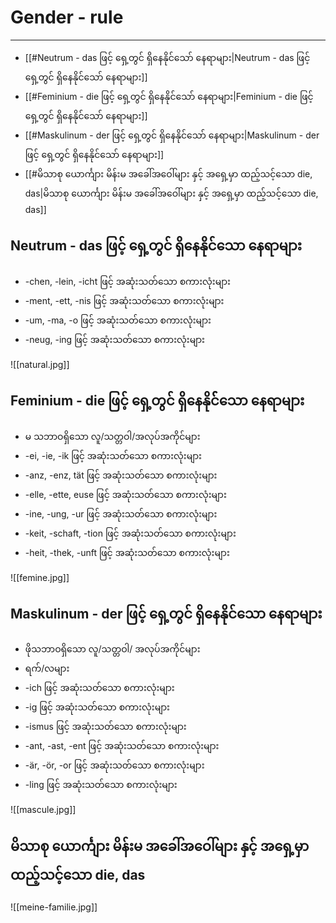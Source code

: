 # Gender - rule
---
- [[#Neutrum - das ဖြင့် ရှေ့တွင် ရှိနေနိုင်သော် နေရာများ|Neutrum - das ဖြင့် ရှေ့တွင် ရှိနေနိုင်သော် နေရာများ]]
- [[#Feminium - die ဖြင့် ရှေ့တွင် ရှိနေနိုင်သော် နေရာများ|Feminium - die ဖြင့် ရှေ့တွင် ရှိနေနိုင်သော် နေရာများ]]
- [[#Maskulinum  - der ဖြင့် ရှေ့တွင် ရှိနေနိုင်သော် နေရာများ|Maskulinum  - der ဖြင့် ရှေ့တွင် ရှိနေနိုင်သော် နေရာများ]]
- [[#မိသာစု ယောင်္ကျား မိန်းမ အခေါ်အဝေါ်များ နှင့် အရှေ့မှာ ထည့်သင့်သော die, das|မိသာစု ယောင်္ကျား မိန်းမ အခေါ်အဝေါ်များ နှင့် အရှေ့မှာ ထည့်သင့်သော die, das]]


## Neutrum - das ဖြင့် ရှေ့တွင် ရှိနေနိုင်သော နေရာများ

* -chen, -lein, -icht ဖြင့် အဆုံးသတ်သော စကားလုံးများ
* -ment, -ett, -nis ဖြင့် အဆုံးသတ်သော စကားလုံးများ
*  -um, -ma, -o  ဖြင့် အဆုံးသတ်သော စကားလုံးများ
* -neug, -ing ဖြင့် အဆုံးသတ်သော စကားလုံးများ

![[natural.jpg]]

## Feminium - die ဖြင့် ရှေ့တွင် ရှိနေနိုင််သော နေရာများ

*  မ သဘာဝရှိသော လူ/သတ္တဝါ/အလုပ်အကိုင်များ
* -ei, -ie, -ik ဖြင့် အဆုံးသတ်သော စကားလုံးများ
*  -anz, -enz, tät ဖြင့် အဆုံးသတ်သော စကားလုံးများ
* -elle, -ette, euse ဖြင့် အဆုံးသတ်သော စကားလုံးများ
*  -ine, -ung, -ur ဖြင့် အဆုံးသတ်သော စကားလုံးများ
* -keit, -schaft, -tion ဖြင့် အဆုံးသတ်သော စကားလုံးများ
* -heit, -thek, -unft ဖြင့် အဆုံးသတ်သော စကားလုံးများ

![[femine.jpg]]

## Maskulinum  - der ဖြင့် ရှေ့တွင် ရှိနေနိုင်သော နေရာများ

*  ဖိုသဘာဝရှိသော လူ/သတ္တဝါ/ အလုပ်အကိုင်များ
*  ရက်/လများ
* -ich ဖြင့် အဆုံးသတ်သော စကားလုံးများ
* -ig ဖြင့် အဆုံးသတ်သော စကားလုံးများ
* -ismus ဖြင့် အဆုံးသတ်သော စကားလုံးများ
* -ant, -ast, -ent ဖြင့် အဆုံးသတ်သော စကားလုံးများ
* -är, -ör, -or  ဖြင့် အဆုံးသတ်သော စကားလုံးများ
* -ling ဖြင့် အဆုံးသတ်သော စကားလုံးများ

![[mascule.jpg]]

## မိသာစု ယောင်္ကျား မိန်းမ အခေါ်အဝေါ်များ နှင့် အရှေ့မှာ ထည့်သင့်သော die, das

![[meine-familie.jpg]]
